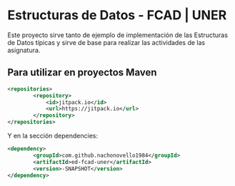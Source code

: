 # Estructuras de Datos - FCAD | UNER
Este proyecto sirve tanto de ejemplo de implementación de las Estructuras de Datos típicas y sirve de base para realizar las actividades de las asignatura.

## Para utilizar en proyectos Maven
```xml
<repositories>
		<repository>
		    <id>jitpack.io</id>
		    <url>https://jitpack.io</url>
		</repository>
</repositories>
```
Y en la sección dependencies:
```xml
<dependency>
	    <groupId>com.github.nachonovello1984</groupId>
	    <artifactId>ed-fcad-uner</artifactId>
	    <version>-SNAPSHOT</version>
</dependency>
```

